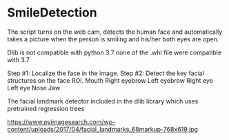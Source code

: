 # SmileDetection
The script turns on the web cam, detects the human face and automatically takes a picture when the person is smiling and his/her both eyes are open. 

Dlib is not compatible with python 3.7
 none of the .whl file were compatible with 3.7
 
 
 
 
 
Step #1: Localize the face in the image.
Step #2: Detect the key facial structures on the face ROI.
	Mouth
	Right eyebrow
	Left eyebrow
	Right eye
	Left eye
	Nose
	Jaw

The facial landmark detector included in the dlib library  which uses pretrained regression trees

https://www.pyimagesearch.com/wp-content/uploads/2017/04/facial_landmarks_68markup-768x619.jpg